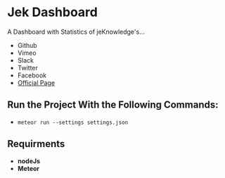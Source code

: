 # Jek Dashboard
A Dashboard with Statistics of jeKnowledge's...
   * Github
   * Vimeo
   * Slack
   * Twitter
   * Facebook
   * [Official Page](www.jek.pt)


## Run the Project With the Following Commands:
-  ```meteor run --settings settings.json```

## Requirments
- **nodeJs**
- **Meteor**
